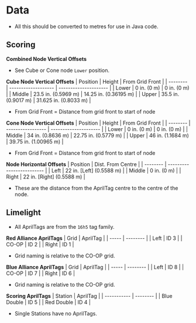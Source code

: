 # Data
* All this should be converted to metres for use in Java code.

## Scoring
**Combined Node Vertical Offsets**
* See Cube or Cone node `Lower` position.

**Cube Node Vertical Offsets**
| Position | Height              | From Grid Front       |
| -------- | ------------------- | --------------------- |
| Lower    | 0 in. (0 m)         | 0 in. (0 m)           |
| Middle   | 23.5 in. (0.5969 m) | 14.25 in. (0.36195 m) |
| Upper    | 35.5 in. (0.9017 m) | 31.625 in. (0.8033 m) |
* From Grid Front = Distance from grid front to start of node

**Cone Node Vertical Offsets**
| Position | Height            | From Grid Front       |
| -------- | ----------------- | --------------------- |
| Lower    | 0 in. (0 m)       | 0 in. (0 m)           |
| Middle   | 34 in. (0.8636 m) | 22.75 in. (0.5779 m)  |
| Upper    | 46 in. (1.1684 m) | 39.75 in. (1.00965 m) |
* From Grid Front = Distance from grid front to start of node

**Node Horizontal Offsets**
| Position | Dist. From Centre         |
| -------- | ------------------------- |
| Left     | 22 in. [Left] (0.5588 m)  |
| Middle   | 0 in. (0 m)               |
| Right    | 22 in. [Right] (0.5588 m) |
* These are the distance from the AprilTag centre to the centre of the node.

## Limelight
* All AprilTags are from the `16h5` tag family.

**Red Alliance AprilTags**
| Grid  | AprilTag |
| ----- | -------- |
| Left  | ID 3     |
| CO-OP | ID 2     |
| Right | ID 1     |
* Grid naming is relative to the CO-OP grid.

**Blue Alliance AprilTags**
| Grid  | AprilTag |
| ----- | -------- |
| Left  | ID 8     |
| CO-OP | ID 7     |
| Right | ID 6     |
* Grid naming is relative to the CO-OP grid.

**Scoring AprilTags**
| Station     | AprilTag |
| ----------- | -------- |
| Blue Double | ID 5     |
| Red Double  | ID 4     |
* Single Stations have no AprilTags.